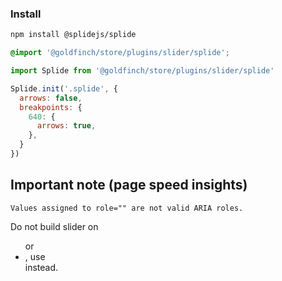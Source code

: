 ### Install

```bash
npm install @splidejs/splide
```

```css
@import '@goldfinch/store/plugins/slider/splide';
```

```js
import Splide from '@goldfinch/store/plugins/slider/splide'

Splide.init('.splide', {
  arrows: false,
  breakpoints: {
    640: {
      arrows: true,
    },
  }
})
```

## Important note (page speed insights)

```
Values assigned to role="" are not valid ARIA roles.
```

Do not build slider on <ul> or <li>, use <div> instead.
